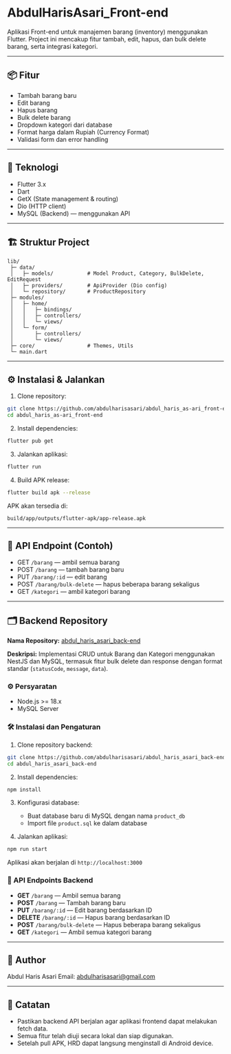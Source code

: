# AbdulHarisAsari\_Front-end

Aplikasi Front-end untuk manajemen barang (inventory) menggunakan Flutter.
Project ini mencakup fitur tambah, edit, hapus, dan bulk delete barang, serta integrasi kategori.

---

## 📦 Fitur

* Tambah barang baru
* Edit barang
* Hapus barang
* Bulk delete barang
* Dropdown kategori dari database
* Format harga dalam Rupiah (Currency Format)
* Validasi form dan error handling

---

## 🚀 Teknologi

* Flutter 3.x
* Dart
* GetX (State management & routing)
* Dio (HTTP client)
* MySQL (Backend) — menggunakan API

---

## 🏗 Struktur Project

```
lib/
 ├─ data/
 │   ├─ models/           # Model Product, Category, BulkDelete, EditRequest
 │   ├─ providers/        # ApiProvider (Dio config)
 │   └─ repository/       # ProductRepository
 ├─ modules/
 │   ├─ home/
 │   │   ├─ bindings/
 │   │   ├─ controllers/
 │   │   └─ views/
 │   └─ form/
 │       ├─ controllers/
 │       └─ views/
 ├─ core/                 # Themes, Utils
 └─ main.dart
```

---

## ⚙️ Instalasi & Jalankan

1. Clone repository:

```bash
git clone https://github.com/abdulharisasari/abdul_haris_as-ari_front-end.git
cd abdul_haris_as-ari_front-end
```

2. Install dependencies:

```bash
flutter pub get
```

3. Jalankan aplikasi:

```bash
flutter run
```

4. Build APK release:

```bash
flutter build apk --release
```

APK akan tersedia di:

```
build/app/outputs/flutter-apk/app-release.apk
```

---

## 🔗 API Endpoint (Contoh)

* GET `/barang` — ambil semua barang
* POST `/barang` — tambah barang baru
* PUT `/barang/:id` — edit barang
* POST `/barang/bulk-delete` — hapus beberapa barang sekaligus
* GET `/kategori` — ambil kategori barang

---

## 🗂 Backend Repository

**Nama Repository:** [abdul\_haris\_asari\_back-end](https://github.com/abdulharisasari/abdul_haris_asari_back-end)

**Deskripsi:** Implementasi CRUD untuk Barang dan Kategori menggunakan NestJS dan MySQL, termasuk fitur bulk delete dan response dengan format standar (`statusCode`, `message`, `data`).

### ⚙️ Persyaratan

* Node.js >= 18.x
* MySQL Server

### 🛠 Instalasi dan Pengaturan

1. Clone repository backend:

```bash
git clone https://github.com/abdulharisasari/abdul_haris_asari_back-end.git
cd abdul_haris_asari_back-end
```

2. Install dependencies:

```bash
npm install
```

3. Konfigurasi database:

   * Buat database baru di MySQL dengan nama `product_db`
   * Import file `product.sql` ke dalam database
4. Jalankan aplikasi:

```bash
npm run start
```

Aplikasi akan berjalan di `http://localhost:3000`

### 🔗 API Endpoints Backend

* **GET** `/barang` — Ambil semua barang
* **POST** `/barang` — Tambah barang baru
* **PUT** `/barang/:id` — Edit barang berdasarkan ID
* **DELETE** `/barang/:id` — Hapus barang berdasarkan ID
* **POST** `/barang/bulk-delete` — Hapus beberapa barang sekaligus
* **GET** `/kategori` — Ambil semua kategori barang

---

## 👤 Author

Abdul Haris Asari
Email: [abdulharisasari@gmail.com](mailto:abdulharisasari@gmail.com)

---

## 📄 Catatan

* Pastikan backend API berjalan agar aplikasi frontend dapat melakukan fetch data.
* Semua fitur telah diuji secara lokal dan siap digunakan.
* Setelah pull APK, HRD dapat langsung menginstall di Android device.
